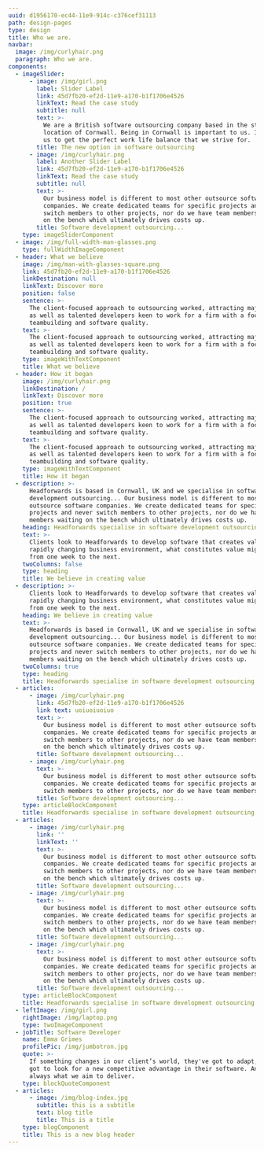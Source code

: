 ```yaml
---
uuid: d1956170-ec44-11e9-914c-c376cef31113
path: design-pages
type: design
title: Who we are.
navbar:
  image: /img/curlyhair.png
  paragraph: Who we are.
components:
  - imageSlider:
      - image: /img/girl.png
        label: Slider Label
        link: 45d7fb20-ef2d-11e9-a170-b1f1706e4526
        linkText: Read the case study
        subtitle: null
        text: >-
          We are a British software outsourcing company based in the stunning
          location of Cornwall. Being in Cornwall is important to us. It enables
          us to get the perfect work life balance that we strive for.
        title: The new option in software outsourcing
      - image: /img/curlyhair.png
        label: Another Slider Label
        link: 45d7fb20-ef2d-11e9-a170-b1f1706e4526
        linkText: Read the case study
        subtitle: null
        text: >-
          Our business model is different to most other outsource software
          companies. We create dedicated teams for specific projects and never
          switch members to other projects, nor do we have team members waiting
          on the bench which ultimately drives costs up.
        title: Software development outsourcing...
    type: imageSliderComponent
  - image: /img/full-width-man-glasses.png
    type: fullWidthImageComponent
  - header: What we believe
    image: /img/man-with-glasses-square.png
    link: 45d7fb20-ef2d-11e9-a170-b1f1706e4526
    linkDestination: null
    linkText: Discover more
    position: false
    sentence: >-
      The client-focused approach to outsourcing worked, attracting major brands
      as well as talented developers keen to work for a firm with a focus on
      teambuilding and software quality.
    text: >-
      The client-focused approach to outsourcing worked, attracting major brands
      as well as talented developers keen to work for a firm with a focus on
      teambuilding and software quality. 
    type: imageWithTextComponent
    title: What we believe
  - header: How it began
    image: /img/curlyhair.png
    linkDestination: /
    linkText: Discover more
    position: true
    sentence: >-
      The client-focused approach to outsourcing worked, attracting major brands
      as well as talented developers keen to work for a firm with a focus on
      teambuilding and software quality. 
    text: >-
      The client-focused approach to outsourcing worked, attracting major brands
      as well as talented developers keen to work for a firm with a focus on
      teambuilding and software quality. 
    type: imageWithTextComponent
    title: How it began
  - description: >-
      Headforwards is based in Cornwall, UK and we specialise in software
      development outsourcing... Our business model is different to most other
      outsource software companies. We create dedicated teams for specific
      projects and never switch members to other projects, nor do we have team
      members waiting on the bench which ultimately drives costs up.
    heading: Headforwards specialise in software development outsourcing...
    text: >-
      Clients look to Headforwards to develop software that creates value. In a
      rapidly changing business environment, what constitutes value might change
      from one week to the next.
    twoColumns: false
    type: heading
    title: We believe in creating value
  - description: >-
      Clients look to Headforwards to develop software that creates value. In a
      rapidly changing business environment, what constitutes value might change
      from one week to the next.
    heading: We believe in creating value
    text: >-
      Headforwards is based in Cornwall, UK and we specialise in software
      development outsourcing... Our business model is different to most other
      outsource software companies. We create dedicated teams for specific
      projects and never switch members to other projects, nor do we have team
      members waiting on the bench which ultimately drives costs up.
    twoColumns: true
    type: heading
    title: Headforwards specialise in software development outsourcing...
  - articles:
      - image: /img/curlyhair.png
        link: 45d7fb20-ef2d-11e9-a170-b1f1706e4526
        link text: uoiuoiuoiuo
        text: >-
          Our business model is different to most other outsource software
          companies. We create dedicated teams for specific projects and never
          switch members to other projects, nor do we have team members waiting
          on the bench which ultimately drives costs up.
        title: Software development outsourcing...
      - image: /img/curlyhair.png
        text: >-
          Our business model is different to most other outsource software
          companies. We create dedicated teams for specific projects and never
          switch members to other projects, nor do we have team members waiting.
        title: Software development outsourcing...
    type: articleBlockComponent
    title: Headforwards specialise in software development outsourcing...
  - articles:
      - image: /img/curlyhair.png
        link: ''
        linkText: ''
        text: >-
          Our business model is different to most other outsource software
          companies. We create dedicated teams for specific projects and never
          switch members to other projects, nor do we have team members waiting
          on the bench which ultimately drives costs up.
        title: Software development outsourcing...
      - image: /img/curlyhair.png
        text: >-
          Our business model is different to most other outsource software
          companies. We create dedicated teams for specific projects and never
          switch members to other projects, nor do we have team members waiting
          on the bench which ultimately drives costs up.
        title: Software development outsourcing...
      - image: /img/curlyhair.png
        text: >-
          Our business model is different to most other outsource software
          companies. We create dedicated teams for specific projects and never
          switch members to other projects, nor do we have team members waiting
          on the bench which ultimately drives costs up.
        title: Software development outsourcing...
    type: articleBlockComponent
    title: Headforwards specialise in software development outsourcing...
  - leftImage: /img/girl.png
    rightImage: /img/laptop.png
    type: twoImageComponent
  - jobTitle: Software Developer
    name: Emma Grimes
    profilePic: /img/jumbotron.jpg
    quote: >-
      If something changes in our client’s world, they've got to adapt, they've
      got to look for a new competitive advantage in their software. And that’s
      always what we aim to deliver.
    type: blockQuoteComponent
  - articles:
      - image: /img/blog-index.jpg
        subtitle: this is a subtitle
        text: blog title
        title: This is a title
    type: blogComponent
    title: This is a new blog header
---
```


